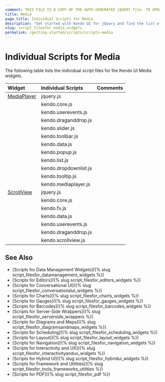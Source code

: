 ```yaml
---
comment: THIS FILE IS A COPY OF THE AUTO-GENERATED jQUERY file. TO UPDATE THE CONTENT, COPY THE NEW DEPENDENCIES FROM THE RELEVANT jQUERY FILE.
title: Media
page_title: Individual Scripts for Media
description: "Get started with Kendo UI for jQuery and find the list of required script files for the Kendo UI Media"
slug: script_filesfor_media_widgets
permalink: /getting-started/scripts/scripts-media
---
```


# Individual Scripts for Media

The following table lists the individual script files for the Kendo UI Media widgets.&nbsp;&nbsp;

| Widget | Individual Scripts | Comments |
| :---   | :---         | :---     |
| [MediaPlayer](https://demos.telerik.com/kendo-ui/mediaplayer/index) | jquery.js | |
| | kendo.core.js | |
| | kendo.userevents.js | |
| | kendo.draganddrop.js | |
| | kendo.slider.js | |
| | kendo.toolbar.js | |
| | kendo.data.js | |
| | kendo.popup.js | |
| | kendo.list.js | |
| | kendo.dropdownlist.js | |
| | kendo.tooltip.js | |
| | kendo.mediaplayer.js | |
| [ScrollView](https://demos.telerik.com/kendo-ui/scrollview/index) | jquery.js | |
| | kendo.core.js | |
| | kendo.fx.js | |
| | kendo.data.js | |
| | kendo.userevents.js | |
| | kendo.draganddrop.js | |
| | kendo.scrollview.js | |

## See Also

+ [Scripts for Data Management Widgets]({% slug script_filesfor_datamanagement_widgets %})
+ [Scripts for Editors]({% slug script_filesfor_editors_widgets %})
+ [Scripts for Conversational UI]({% slug script_filesfor_conversationalui_widgets %})
+ [Scripts for Charts]({% slug script_filesfor_charts_widgets %})
+ [Scripts for Gauges]({% slug script_filesfor_gauges_widgets %})
+ [Scripts for Barcodes]({% slug script_filesfor_barcodes_widgets %})
+ [Scripts for Server-Side Wrappers]({% slug script_filesfor_serverside_wrappers %})
+ [Scripts for Diagrams and Maps]({% slug script_filesfor_diagramsandmaps_widgets %})
+ [Scripts for Scheduling]({% slug script_filesfor_scheduling_widgets %})
+ [Scripts for Layout]({% slug script_filesfor_layout_widgets %})
+ [Scripts for Navigation]({% slug script_filesfor_navigation_widgets %})
+ [Scripts for Interactivity and UX]({% slug script_filesfor_interactivityandux_widgets %})
+ [Scripts for Hybrid UI]({% slug script_filesfor_hybridui_widgets %})
+ [Scripts for Framework and Utilities]({% slug script_filesfor_tools_frameworks_utilities %})
+ [Scripts for PDF]({% slug script_filesfor_pdf %})
